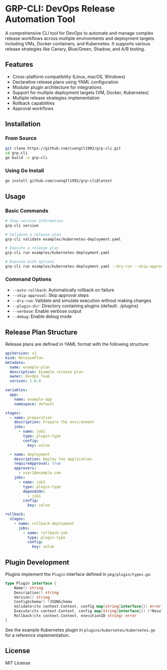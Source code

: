 # GRP-CLI: DevOps Release Automation Tool

A comprehensive CLI tool for DevOps to automate and manage complex release workflows across multiple environments and deployment targets including VMs, Docker containers, and Kubernetes. It supports various release strategies like Canary, Blue/Green, Shadow, and A/B testing.

## Features

- Cross-platform compatibility (Linux, macOS, Windows)
- Declarative release plans using YAML configuration
- Modular plugin architecture for integrations
- Support for multiple deployment targets (VM, Docker, Kubernetes)
- Multiple release strategies implementation
- Rollback capabilities
- Approval workflows

## Installation

### From Source

```bash
git clone https://github.com/cuongtl1992/grp-cli.git
cd grp-cli
go build -o grp-cli
```

### Using Go Install

```bash
go install github.com/cuongtl1992/grp-cli@latest
```

## Usage

### Basic Commands

```bash
# Show version information
grp-cli version

# Validate a release plan
grp-cli validate examples/kubernetes-deployment.yaml

# Execute a release plan
grp-cli run examples/kubernetes-deployment.yaml

# Execute with options
grp-cli run examples/kubernetes-deployment.yaml --dry-run --skip-approval
```

### Command Options

- `--auto-rollback`: Automatically rollback on failure
- `--skip-approval`: Skip approval steps
- `--dry-run`: Validate and simulate execution without making changes
- `--plugin-dir`: Directory containing plugins (default: ./plugins)
- `--verbose`: Enable verbose output
- `--debug`: Enable debug mode

## Release Plan Structure

Release plans are defined in YAML format with the following structure:

```yaml
apiVersion: v1
kind: ReleasePlan
metadata:
  name: example-plan
  description: Example release plan
  owner: DevOps Team
  version: 1.0.0

variables:
  app:
    name: example-app
    namespace: default

stages:
  - name: preparation
    description: Prepare the environment
    jobs:
      - name: job1
        type: plugin-type
        config:
          key: value

  - name: deployment
    description: Deploy the application
    requireApproval: true
    approvers:
      - user1@example.com
    jobs:
      - name: job2
        type: plugin-type
        dependsOn:
          - job1
        config:
          key: value

rollback:
  stages:
    - name: rollback-deployment
      jobs:
        - name: rollback-job
          type: plugin-type
          config:
            key: value
```

## Plugin Development

Plugins implement the `Plugin` interface defined in `pkg/plugin/types.go`:

```go
type Plugin interface {
    Name() string
    Description() string
    Version() string
    ConfigSchema() *JSONSchema
    Validate(ctx context.Context, config map[string]interface{}) error
    Execute(ctx context.Context, config map[string]interface{}) (*Result, error)
    Rollback(ctx context.Context, executionID string) error
}
```

See the example Kubernetes plugin in `plugins/kubernetes/kubernetes.go` for a reference implementation.

## License

MIT License
